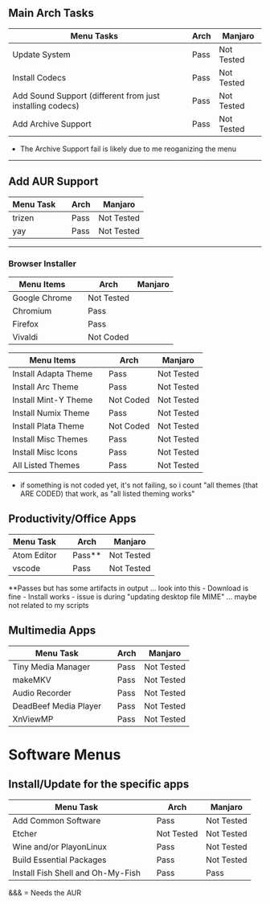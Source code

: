 
## Main Arch Tasks 

| Menu Tasks                                                |   | Arch | Manjaro    |
|-----------------------------------------------------------|---|------|------------|
| Update System                                             |   | Pass | Not Tested |
| Install Codecs                                            |   | Pass | Not Tested |
| Add Sound Support (different from just installing codecs) |   | Pass | Not Tested |
| Add Archive Support                                       |   | Pass | Not Tested |

- The Archive Support fail is likely due to me reoganizing the menu 

---
## Add AUR Support 

| Menu Task |   | Arch | Manjaro    |
|-----------|---|------|------------|
| trizen    |   | Pass | Not Tested |
| yay       |   | Pass | Not Tested |

--- 
### Browser Installer 

| Menu Items    |   | Arch       | Manjaro |
|---------------|---|------------|---------|
| Google Chrome |   | Not Tested |         |
| Chromium      |   | Pass       |         |
| Firefox       |   | Pass       |         |
| Vivaldi       |   | Not Coded  |         |


| Menu Items           |   | Arch      | Manjaro    |
|----------------------|---|-----------|------------|
| Install Adapta Theme |   | Pass      | Not Tested |
| Install Arc Theme    |   | Pass      | Not Tested |
| Install Mint-Y Theme |   | Not Coded | Not Tested |
| Install Numix Theme  |   | Pass      | Not Tested |
| Install Plata Theme  |   | Not Coded | Not Tested |
| Install Misc Themes  |   | Pass      | Not Tested |
| Install Misc Icons   |   | Pass      | Not Tested |
| All Listed Themes    |   | Pass      | Not Tested |

- if something is not coded yet, it's not failing, so i count "all themes (that ARE CODED) that work, as "all listed theming works"

## Productivity/Office Apps 

| Menu Task   |   | Arch   | Manjaro    |
|-------------|---|--------|------------|
| Atom Editor |   | Pass** | Not Tested |
| vscode      |   | Pass   | Not Tested |

**Passes but has some artifacts in output ... look into this 
    - Download is fine 
    - Install works 
      - issue is during "updating desktop file MIME" ... maybe not related to my scripts 


## Multimedia Apps

| Menu Task             |   | Arch    | Manjaro    |
|-----------------------|---|---------|------------|
| Tiny Media Manager    |   | Pass    | Not Tested |
| makeMKV               |   | Pass    | Not Tested |
| Audio Recorder        |   | Pass | Not Tested |
| DeadBeef Media Player |   | Pass    | Not Tested |
| XnViewMP              |   | Pass    | Not Tested |


# Software Menus
## Install/Update for the specific apps

| Menu Task                         |   | Arch       | Manjaro    |
|-----------------------------------|---|------------|------------|
| Add Common Software               |   | Pass       | Not Tested |
| Etcher                            |   | Not Tested | Not Tested |
| Wine and/or PlayonLinux           |   | Pass       | Not Tested |
| Build Essential Packages          |   | Pass       | Not Tested |
| Install Fish Shell and Oh-My-Fish |   | Pass       | Pass       |

&&& = Needs the AUR 